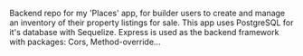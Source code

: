 Backend repo for my 'Places' app, for builder users to create and manage an inventory of their property listings for sale. This app uses PostgreSQL for it's database with Sequelize. Express is used as the backend framework with packages: Cors, Method-override...
